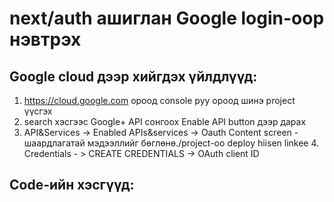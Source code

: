 # next/auth ашиглан Google login-оор нэвтрэх

## Google cloud  дээр хийгдэх үйлдлүүд: 
1. https://cloud.google.com ороод console руу ороод шинэ project үүсгэх
2. search хэсгээс Google+ API сонгоох Enable API button дээр дарах
3. API&Services -> Enabled APIs&services -> Oauth Content screen - шаардлагатай мэдээллийг бөглөнө./project-oo deploy hiisen linkee 4. Credentials - > CREATE CREDENTIALS -> OAuth client ID


## Code-ийн хэсгүүд:

